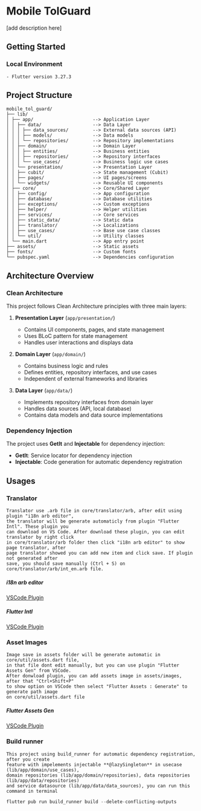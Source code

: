 # Mobile TolGuard

[add description here]

## Getting Started

### Local Environment

    - Flutter version 3.27.3

## Project Structure

```
mobile_tol_guard/
├── lib/
│ ├── app/                      --> Application Layer
│ │ ├── data/                   --> Data Layer
│ │ │ ├── data_sources/         --> External data sources (API)
│ │ │ ├── models/               --> Data models
│ │ │ └── repositories/         --> Repository implementations
│ │ ├── domain/                 --> Domain Layer
│ │ │ ├── entities/             --> Business entities
│ │ │ ├── repositories/         --> Repository interfaces
│ │ │ └── use_cases/            --> Business logic use cases
│ │ └── presentation/           --> Presentation Layer
│ │ ├── cubit/                  --> State management (Cubit)
│ │ ├── pages/                  --> UI pages/screens
│ │ └── widgets/                --> Reusable UI components
│ ├── core/                     --> Core/Shared Layer
│ │ ├── config/                 --> App configuration
│ │ ├── database/               --> Database utilities
│ │ ├── exceptions/             --> Custom exceptions
│ │ ├── helper/                 --> Helper utilities
│ │ ├── services/               --> Core services
│ │ ├── static_data/            --> Static data
│ │ ├── translator/             --> Localizations
│ │ ├── use_cases/              --> Base use case classes
│ │ └── util/                   --> Utility classes
│ └── main.dart                 --> App entry point
├── assets/                     --> Static assets
├── fonts/                      --> Custom fonts
└── pubspec.yaml                --> Dependencies configuration
```

## Architecture Overview

### Clean Architecture

This project follows Clean Architecture principles with three main layers:

1. **Presentation Layer** (`app/presentation/`)
   - Contains UI components, pages, and state management
   - Uses BLoC pattern for state management
   - Handles user interactions and displays data

2. **Domain Layer** (`app/domain/`)
   - Contains business logic and rules
   - Defines entities, repository interfaces, and use cases
   - Independent of external frameworks and libraries

3. **Data Layer** (`app/data/`)
   - Implements repository interfaces from domain layer
   - Handles data sources (API, local database)
   - Contains data models and data source implementations

### Dependency Injection

The project uses **GetIt** and **Injectable** for dependency injection:

- **GetIt**: Service locator for dependency injection
- **Injectable**: Code generation for automatic dependency registration

## Usages

### Translator

    Translator use .arb file in core/translator/arb, after edit using plugin "i18n arb editor",
    the translator will be generate automaticly from plugin "Flutter Intl". These plugin you 
    can download on VS Code. After download these plugin, you can edit translator by right click
    in core/translator/arb folder then click "i18n arb editor" to show page translator, after 
    page translator showed you can add new item and click save. If plugin not generated after 
    save, you should save manually (Ctrl + S) on core/translator/arb/int_en.arb file.

##### i18n arb editor 

[VSCode Plugin](https://marketplace.visualstudio.com/items?itemName=innwin.i18n-arb-editor)

##### Flutter Intl 

[VSCode Plugin](https://marketplace.visualstudio.com/items?itemName=localizely.flutter-intl)

### Asset Images

    Image save in assets folder will be generate automatic in core/util/assets.dart file, 
    in that file dont edit manually, but you can use plugin "Flutter Assets Gen" from VSCode. 
    After donwload plugin, you can add assets image in assets/images, after that "Ctrl+Shift+P" 
    to show option on VSCode then select "Flutter Assets : Generate" to generate path image 
    on core/util/assets.dart file

##### Flutter Assets Gen 

[VSCode Plugin](https://marketplace.visualstudio.com/items?itemName=weekit.flutter-assets-gen2)

### Build runner

    This project using build_runner for automatic dependency registration, after you create 
    feature with impelements injectable **@lazySingleton** in usecase (lib/app/domain/use_cases), 
    domain repositories (lib/app/domain/repositories), data repositories (lib/app/data/repositories)
    and service datasource (lib/app/data/data_sources), you can run this command in terminal 

```dart    
flutter pub run build_runner build --delete-conflicting-outputs
```


